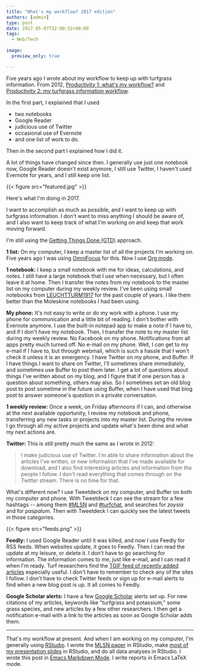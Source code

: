 ```yaml
---
title: "What's my workflow? 2017 edition"
authors: [admin] 
type: post
date: 2017-05-07T22:00:52+00:00
tags:
  - Web/Tech
  
image:
  preview_only: true

---
```

Five years ago I wrote about my workflow to keep up with turfgrass information. From 2012, [Productivity 1: what's my workflow?]( https://www.blog.asianturfgrass.com/2012/06/productivity-1-whats-my-workflow.html) and [Productivity 2: my turfgrass information workflow]( https://www.blog.asianturfgrass.com/2012/06/productivity-2-my-turfgrass-information-workflow.html).

In the first part, I explained that I used 

  * two notebooks
  * Google Reader
  * judicious use of Twitter
  * occasional use of Evernote
  * and one list of work to do.

Then in the second part I explained how I did it. 

A lot of things have changed since then. I generally use just one notebook now, Google Reader doesn't exist anymore, I still use Twitter, I haven't used Evernote for years, and I still keep one list.

{{< figure src="featured.jpg" >}}

Here's what I'm doing in 2017.

I want to accomplish as much as possible, and I want to keep up with turfgrass information. I don't want to miss anything I should be aware of, and I also want to keep track of what I'm working on and keep that work moving forward. 

I'm still using the [Getting Things Done (GTD)](https://gettingthingsdone.com/) approach.

**1 list:** On my computer, I keep a master list of all the projects I'm working on. Five years ago I was using [OmniFocus](https://www.omnigroup.com/omnifocus) for this. Now I use [Org mode](https://orgmode.org/).

**1 notebook:** I keep a small notebook with me for ideas, calculations, and notes. I still have a large notebook that I use when necessary, but I often leave it at home. Then I transfer the notes from my notebook to the master list on my computer during my weekly review. I've been using small notebooks from [LEUCHTTURM1917](https://www.leuchtturm1917.us/) for the past couple of years. I like them better than the Moleskine notebooks I had been using.

**My phone:** It's not easy to write or do my work with a phone. I use my phone for communication and a little bit of reading. I don't bother with Evernote anymore. I use the built-in notepad app to make a note if I have to, and if I don't have my notebook. Then, I transfer the note to my master list during my weekly review. No Facebook on my phone. Notifications from all apps pretty much turned off. No e-mail on my phone. Well, I *can* get to my e-mail if I have to, but through webmail, which is such a hassle that I won't check it unless it is an emergency. I have Twitter on my phone, and Buffer. If I have things I want to share on Twitter, I'll sometimes share immediately, and sometimes use Buffer to post them later. I get a lot of questions about things I've written about on my blog, and I figure that if one person has a question about something, others may also. So I sometimes set an old blog post to post sometime in the future using Buffer, when I have used that blog post to answer someone's question in a private conversation.

**1 weekly review:** Once a week, on Friday afternoons if I can, and otherwise at the next available opportunity, I review my notebook and phone, transferring any new tasks or projects into my master list. During the review I go through all my active projects and update what's been done and what my next actions are.

**Twitter:** This is still pretty much the same as I wrote in 2012:

> I make judicious use of Twitter. I'm able to share information about the articles I've written, or new information that I've made available for download, and I also find interesting articles and information from the people I follow. I don't read everything that comes through on the Twitter stream. There is no time for that.

What's different now? I use Tweetdeck on my computer, and Buffer on both my computer and phone. With Tweetdeck I can see the stream for a few hashtags -- among them [#MLSN](https://twitter.com/hashtag/mlsn?src=hash) and [#turfchat](https://twitter.com/hashtag/TurfChat?src=hash), and searches for *zoysia* and for *paspalum*. Then with Tweetdeck I can quickly see the latest tweets in those categories. 

{{< figure src="feeds.png" >}}

**Feedly:** I used Google Reader until it was killed, and now I use Feedly for RSS feeds. When websites update, it goes to Feedly. Then I can read the update at my leisure, or delete it. I don't have to go searching for information. The information comes to me, just like e-mail, and I can read it when I'm ready. Turf researchers find the [TGIF feed of recently added articles](http://tic.lib.msu.edu/tgif/flink?ref=2017042) especially useful. I don't have to remember to check any of the sites I follow. I don't have to check Twitter feeds or sign up for e-mail alerts to find when a new blog post is up. It all comes to Feedly. 

**Google Scholar alerts:** I have a few [Google Scholar](https://scholar.google.com) alerts set up. For new citations of my articles, keywords like "turfgrass and potassium," some grass species, and new articles by a few other researchers. I then get a notification e-mail with a link to the articles as soon as Google Scholar adds them. 

* * *

That's my workflow at present. And when I am working on my computer, I'm generally using [RStudio](https://www.rstudio.com/). I wrote the [MLSN paper](https://peerj.com/preprints/2144/) in RStudio, make [most of my presentation slides](https://speakerdeck.com/micahwoods) in RStudio, and do all data analyses in RStudio. I wrote this post in [Emacs Markdown Mode](http://jblevins.org/projects/markdown-mode/). I write reports in Emacs LaTeX mode.

 [1]:
 [2]:
 [3]: https://www.omnigroup.com/omnifocus
 [4]: 
 [5]: 
 [6]:
 [7]: 
 [8]: 
 [9]: 
 [10]: 
 [11]: 
 [12]: 
 [13]: 
